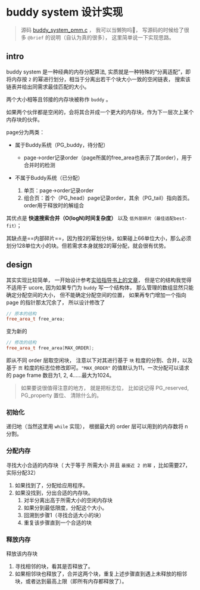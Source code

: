 # buddy system 设计实现

> 源码 [buddy_system_pmm.c](./kern/mm/buddy_system_pmm.c) ， 我可以当懒狗吗🤧， 写源码的时候给了很多 `@brief` 的说明（自认为真的很多）， 这里简单说一下实现思路。

## intro

buddy system 是一种经典的内存分配算法, 实质就是一种特殊的“分离适配”，即将内存按 `2` 的幂进行划分，相当于分离出若干个块大小一致的空闲链表， 搜索该链表并给出同需求最佳匹配的大小。

两个大小相等且邻接的内存块被称作 `buddy` 。

如果两个伙伴都是空闲的，会将其合并成一个更大的内存块，作为下一层次上某个内存块的伙伴。

page分为两类：

- 属于Buddy系统（PG_buddy，待分配）
  - page->order记录order（page所属的free_area也表示了其order），用于合并时的检测

- 不属于Buddy系统（已分配）
  1. 单页：page->order记录order
  2. 组合页：首个（PG_head）page记录order，其余（PG_tail）指向首页。order用于释放时的解组合

其优点是 **快速搜索合并（O(logN)时间复杂度）** 以及 `低外部碎片（最佳适配best-fit）`；

其缺点是==内部碎片==，因为按2的幂划分块，如果碰上66单位大小，那么必须划分128单位大小的块。但若需求本身就按2的幂分配，就会很有优势。

## design

其实实现比较简单， 一开始设计参考[实验指导书上的文章](http://coolshell.cn/articles/10427.html)， 但是它的结构我觉得不适用于 ucore, 因为如果专门为 `buddy` 写一个结构体， 那么管理的数组显然只能确定分配空间的大小， 但不能确定分配空间的位置， 如果再专门增加一个指向 page 的指针那太冗余了， 所以设计修改了 

```cpp
// 原本的结构
free_area_t free_area;
```

变为新的

```cpp
// 修改的结构
free_area_t free_area[MAX_ORDER];
```

即从不同 order 层取空闲块， 注意以下对其进行基于 `块` 粒度的分割、合并，以及基于 `页` 粒度的标志位修改即可。`"MAX_ORDER"` 的值默认为11，一次分配可以请求的 page frame 数目为1, 2, 4……最大为1024。

> 如果要说很值得注意的地方， 就是把标志位， 比如说记得 PG_reserved, PG_property 置位、 清除什么的。

### 初始化

递归地（当然这里用 `while` 实现）， 根据最大的 order 层可以用到的内存数将 n 分割。

### 分配内存

寻找大小合适的内存块（ 大于等于 所需大小 并且 `最接近 2 的幂` ，比如需要27，实际分配32）

1. 如果找到了，分配给应用程序。
2. 如果没找到，分出合适的内存块。
   1. 对半分离出高于所需大小的空闲内存块
   2. 如果分到最低限度，分配这个大小。
   3. 回溯到步骤1（寻找合适大小的块）
   4. 重复该步骤直到一个合适的块

### 释放内存

释放该内存块

1. 寻找相邻的块，看其是否释放了。
2. 如果相邻块也释放了，合并这两个块，重复上述步骤直到遇上未释放的相邻块，或者达到最高上限（即所有内存都释放了）。
